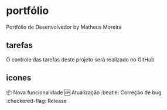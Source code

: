 # portfólio
Portfólio de Desenvolvedor by Matheus Moreira

## tarefas
O controle das tarefas deste projeto será realizado no GitHub

## icones

:package: Nova funcionalidade
:up: Atualização
:beatle: Correção de bug
:checkered-flag: Release
